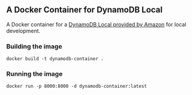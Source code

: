 ## A Docker Container for DynamoDB Local

A Docker container for a [DynamoDB Local provided by Amazon](https://aws.amazon.com/blogs/aws/dynamodb-local-for-desktop-development/) for local development.

### Building the image

```
docker build -t dynamodb-container .
```

### Running the image

```
docker run -p 8000:8000 -d dynamodb-container:latest
```

